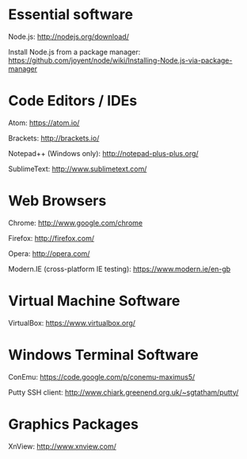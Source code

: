 Essential software
==================

Node.js:
http://nodejs.org/download/

Install Node.js from a package manager:
https://github.com/joyent/node/wiki/Installing-Node.js-via-package-manager


Code Editors / IDEs
===================

Atom:
https://atom.io/

Brackets:
http://brackets.io/

Notepad++ (Windows only):
http://notepad-plus-plus.org/

SublimeText:
http://www.sublimetext.com/


Web Browsers
===========

Chrome:
http://www.google.com/chrome

Firefox:
http://firefox.com/

Opera:
http://opera.com/

Modern.IE (cross-platform IE testing):
https://www.modern.ie/en-gb


Virtual Machine Software
========================

VirtualBox:
https://www.virtualbox.org/


Windows Terminal Software
=========================

ConEmu:
https://code.google.com/p/conemu-maximus5/

Putty SSH client:
http://www.chiark.greenend.org.uk/~sgtatham/putty/


Graphics Packages
=================

XnView:
http://www.xnview.com/
